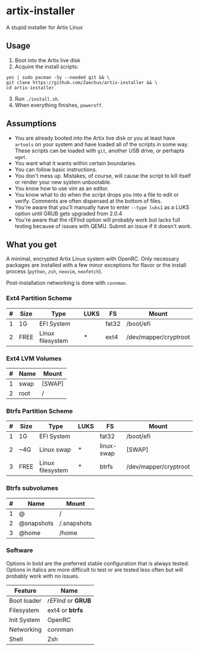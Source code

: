 # artix-installer

A stupid installer for Artix Linux

## Usage

1. Boot into the Artix live disk
2. Acquire the install scripts:
```
yes | sudo pacman -Sy --needed git && \
git clone https://github.com/Zaechus/artix-installer && \
cd artix-installer
```
3. Run `./install.sh`.
4. When everything finishes, `poweroff`.

## Assumptions

* You are already booted into the Artix live disk or you at least have `artools` on your system and have loaded all of the scripts in some way. These scripts can be loaded with `git`, another USB drive, or perhapts `wget`.
* You want what it wants within certain boundaries.
* You can follow basic instructions.
* You don't mess up. Mistakes, of course, will cause the script to kill itself or render your new system unbootable.
* You know how to use vim as an editor.
* You know what to do when the script drops you into a file to edit or verify. Comments are often dispensed at the bottom of files.
* You're aware that you'll manually have to enter `--type luks1` as a LUKS option until GRUB gets upgraded from 2.0.4
* You're aware that the rEFInd option will probably work but lacks full testing because of issues with QEMU. Submit an issue if it doesn't work.

## What you get

A minimal, encrypted Artix Linux system with OpenRC. Only necessary packages are installed with a few minor exceptions for flavor or the install process (`python`, `zsh`, `neovim`, `neofetch`).

Post-installation networking is done with `connman`.

### Ext4 Partition Scheme
\# | Size | Type | LUKS | FS | Mount
-|-|-|-|-|-
1 | 1G | EFI System |  | fat32 | /boot/efi
2 | FREE | Linux filesystem | * | ext4 | /dev/mapper/cryptroot

### Ext4 LVM Volumes
\# | Name | Mount
-|-|-
1 | swap | [SWAP]
2 | root | /

### Btrfs Partition Scheme
\# | Size | Type | LUKS | FS | Mount
-|-|-|-|-|-
1 | 1G | EFI System |  | fat32 | /boot/efi
2 | ~4G | Linux swap | * | linux-swap | [SWAP]
3 | FREE | Linux filesystem | * | btrfs | /dev/mapper/cryptroot

### Btrfs subvolumes
\# | Name | Mount
-|-|-
1 | @ | /
2 | @snapshots | /.snapshots
3 | @home | /home

### Software

Options in bold are the preferred stable configuration that is always tested. Options in italics are more difficult to test or are tested less often but will probably work with no issues.

Feature | Name
-|-
Boot loader | _rEFInd_ or **GRUB**
Filesystem | ext4 or **btrfs**
Init System | OpenRC
Networking | connman
Shell | Zsh
